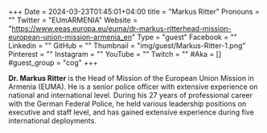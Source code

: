 +++
Date = 2024-03-23T01:45:01+04:00
title = "Markus Ritter"
Pronouns = ""
Twitter = "EUmARMENIA"
Website = "https://www.eeas.europa.eu/euma/dr-markus-ritterhead-mission-european-union-mission-armenia_en"
Type = "guest"
Facebook = ""
Linkedin = ""
GitHub = ""
Thumbnail = "img/guest/Markus-Ritter-1.png"
Pinterest = ""
Instagram = ""
YouTube = ""
Twitch = ""
#Aka = []
#guest_group = "cog"
+++

__Dr. Markus Ritter__ is the Head of Mission of the European Union Mission in Armenia (EUMA). He is a senior police officer with extensive experience on national and international level. During his 27 years of professional career with the German Federal Police, he held various leadership positions on executive and staff level, and has gained extensive experience during five international deployments.
